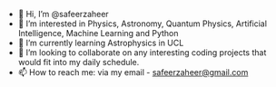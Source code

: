 - 👋 Hi, I’m @safeerzaheer
- 👀 I’m interested in Physics, Astronomy, Quantum Physics, Artificial Intelligence, Machine Learning and Python
- 🌱 I’m currently learning Astrophysics in UCL
- 💞️ I’m looking to collaborate on any interesting coding projects that would fit into my daily schedule.
- 📫 How to reach me: via my email - safeerzaheer@gmail.com

<!---
safeerzaheer/safeerzaheer is a ✨ special ✨ repository because its `README.md` (this file) appears on your GitHub profile.
You can click the Preview link to take a look at your changes.
--->
